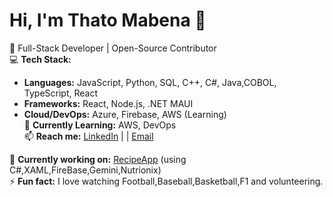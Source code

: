 # Hi, I'm Thato Mabena 👋  

🚀 Full-Stack Developer | Open-Source Contributor  
💻 **Tech Stack:**  
- **Languages:** JavaScript, Python, SQL, C++, C#, Java,COBOL, TypeScript, React
- **Frameworks:** React, Node.js, .NET MAUI
- **Cloud/DevOps:** Azure, Firebase, AWS (Learning)  
🌱 **Currently Learning:** AWS, DevOps  
📫 **Reach me:** [LinkedIn](https://www.linkedin.com/in/thamsanqa-mabena-4565a3356?utm_source=share&utm_campaign=share_via&utm_content=profile&utm_medium=android_app) |
 | [Email](thamymabena@gmail.com) 

🔭 **Currently working on:** [RecipeApp](https://github.com/PTA-Avenger/RecipeApp) (using C#,XAML,FireBase,Gemini,Nutrionix)    
⚡ **Fun fact:** I love watching Football,Baseball,Basketball,F1 and volunteering.
